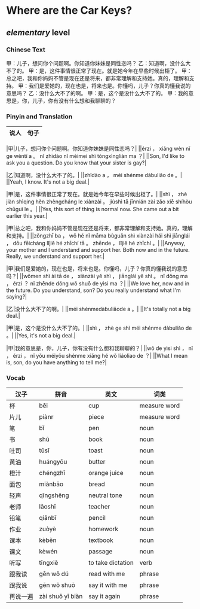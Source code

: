 # Where are the Car Keys?
## *elementary* level

### Chinese Text
甲：儿子，想问你个问题啊。你知道你妹妹是同性恋吗？
乙：知道啊，没什么大不了的。
甲：是，这件事情很正常了现在。就是她今年在早些时候出柜了。
甲：总之吧，我和你妈妈不管是现在还是将来，都非常理解和支持她。真的，理解和支持。
甲：我们是爱她的，现在也是，将来也是。你懂吗，儿子？你真的懂我说的意思吗？
乙：没什么大不了的啊。
甲：是，这个是没什么大不了的。
甲：我的意思是，你，儿子，你有没有什么想和我聊聊的？

### Pinyin and Translation
|说人|句子|
|----|----|

|甲|儿子，想问你个问题啊。你知道你妹妹是同性恋吗？|
||érzi ， xiǎng wèn nǐ ge wèntí a 。 nǐ zhīdào nǐ mèimei shì tóngxìngliàn ma ？|
||Son, I'd like to ask you a question. Do you know that your sister is gay?|

|乙|知道啊，没什么大不了的。|
||zhīdào a ， méi shénme dàbuliǎo de 。|
||Yeah, I know. It's not a big deal.|

|甲|是，这件事情很正常了现在。就是她今年在早些时候出柜了。|
||shì ， zhè jiàn shìqing hěn zhèngcháng le xiànzài 。 jiùshì tā jīnnián zài zǎo xiē shíhòu chūguì le 。|
||Yes, this sort of thing is normal now. She came out a bit earlier this year.|

|甲|总之吧，我和你妈妈不管是现在还是将来，都非常理解和支持她。真的，理解和支持。|
||zǒngzhī ba ， wǒ hé nǐ māma bùguǎn shì xiànzài hái shì jiānglái ， dōu fēicháng lǐjiě hé zhīchí tā 。 zhēnde ， lǐjiě hé zhīchí 。|
||Anyway, your mother and I understand and support her. Both now and in the future. Really, we understand and support her.|

|甲|我们是爱她的，现在也是，将来也是。你懂吗，儿子？你真的懂我说的意思吗？|
||wǒmen shì ài tā de ， xiànzài yě shì ， jiānglái yě shì 。 nǐ dǒng ma ， érzi ？ nǐ zhēnde dǒng wǒ shuō de yìsi ma ？|
||We love her, now and in the future. Do you understand, son? Do you really understand what I'm saying?|

|乙|没什么大不了的啊。|
||méi shénmedàbuliǎode a 。|
||It's totally not a big deal.|

|甲|是，这个是没什么大不了的。|
||shì ， zhè ge shì méi shénme dàbuliǎo de 。|
||Yes, it's not a big deal.|

|甲|我的意思是，你，儿子，你有没有什么想和我聊聊的？|
||wǒ de yìsi shì ， nǐ ， érzi ， nǐ yǒu méiyǒu shénme xiǎng hé wǒ liáoliao de ？|
||What I mean is, son, do you have anything to tell me?|
### Vocab
|汉子|拼音|英文|词类|
|----|----|----|----|
|杯|bēi|cup|measure word|
|片儿|piànr|piece|measure word|
|笔|bǐ|pen|noun|
|书|shū|book|noun|
|吐司|tǔsī|toast|noun|
|黄油|huángyōu|butter|noun|
|橙汁|chéngzhī|orange juice|noun|
|面包|miànbāo|bread|noun|
|轻声|qīngshēng|neutral tone|noun|
|老师|lǎoshī|teacher|noun|
|铅笔|qiānbǐ|pencil|noun|
|作业|zuòyè|homework|noun|
|课本|kèběn|textbook|noun|
|课文|kèwén|passage|noun|
|听写|tīngxiě|to take dictation|verb|
|跟我读|gēn wǒ dú|read with me|phrase|
|跟我说|gēn wǒ shuō|say it with me|phrase|
|再说一遍|zài shuō yī biàn|say it again|phrase|